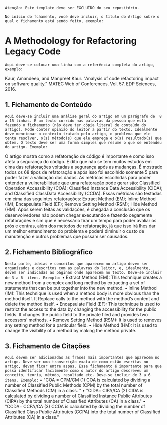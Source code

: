 `Atenção: Este template deve ser EXCLUÍDO do seu repositório.`


`No início do fchamento, você deve incluir, o título do Artigo sobre o qual o fichamento está sendo feito, exemplo:`

#  A Methodology for Refactoring Legacy Code

`Aqui deve-se colocar uma linha com a referência completa do artigo, exemplo:`

Kaur, Amandeep, and Manpreet Kaur. "Analysis of code refactoring impact on software quality." MATEC Web of Conferences. Vol. 57. EDP Sciences, 2016.

## 1. Fichamento de Conteúdo

`Aqui deve-se incluir uma análise geral do artigo em um parágrafo de  8 a 15 linhas. É um texto corrido nas palavras da pessoa que está fazendo o fichamento (não deve ter cópia literal de conteúdo do artigo). Pode conter opinião do leitor a partir do texto. Idealmente deve mencionar o contexto tratado pelo artigo, o problema que ele tenta resolver, o(s) método(s) que ele emprega e o(s) resultado(s) que obtém. O texto deve ser uma forma simples que resume o que se entendeu do artigo. Exemplo:`

O artigo mostra como a refatoração de código é importante e como isso afeta a segurança do código. É dito que não se tem muitos estudos em cima das refatorações voltadas a segurança após as mudanças. É mostrado todos os 68 tipos de refatoração e após isso foi escolhido somente 5 para poder fazer a validação dos dados. As métricas escolhidas para poder entender a vulnerabilidade que uma refatoração pode gerar são:
Classified Operation Accessibility (COA); Classified Instance Data Accessibility (CIDA); and Classified ClassData Accessibility (CCDA). Essas métricas são testadas em cima das seguintes refatorações: Extract Method (EM); Inline Method (IM); Encapsulate Field (EF); Remove Setting Method (RSM); Hide Method (HM). Após serem feitas as validações, é chegada a conclusão que os desenvolvedores não podem chegar executando e fazendo cegamente refatorações e sim que é necessário tirar um tempo para poder avaliar os prós e contras, além dos metodos de refatoração, já que isso irá lhes dar um melhor entendimento do problema e poderá diminuir o custo de manutenção e outros problemas que possam ser causados. 
 
## 2. Fichamento Bibliográfico 

`Nesta parte, ideias e conceitos que aparecem no artigo devem ser organizados e descritos com as palavras do leitor, e, idealmente, devem ser indicadas as páginas onde aparecem no texto. Deve-se incluir de 3 a 6  itens. Exemplo:`
• Extract Method (EM): This technique creates a new method from a complex and long method by 
extracting a set of statements that can be put together into the new method.
• Inline Method (IM): This technique is used when a method body is more obvious than the method 
itself. It Replace calls to the method with the method’s content and delete the method itself.
• Encapsulate Field (EF): This technique is used to restrict the access to the data by changing the 
accessibility for the public fields. It changes the public field to the private filed and provides two accessors’ 
methods.
• Remove Setting Method (RSM): It is used to removes any setting method for a particular field.
• Hide Method (HM): It is used to change the visibility of a method by making the method private.

## 3. Fichamento de Citações 

`Aqui devem ser adicionadas as frases mais importantes que aparecem no artigo. Deve ser uma transcrição exata de como estão escritas no artigo, devem ficar entre aspas. Esse fichamento é importante para que possa identificar facilmente como o autor do artigo descreveu um conceito, teoria, método, resultado etc. Deve-se incluir de 3 a 6  itens. Exemplo:`
• "COA = CPM/CM (1)
COA is calculated by dividing a number of Classified Public Methods (CPM) by the total number of 
Classified Methods (CM) in a class. "
• "CIDA= CIPA/CA (2)
CIDA is calculated by dividing a number of Classified Instance Public Attributes (CIPA) by the total number 
of Classified Attributes (CA) in a class."
• "CCDA= CCPA/CA (3)
CCDA is calculated by dividing the number of Classified Class Public Attributes (CCPA) into the total 
number of Classified Attributes (CA) in a class."